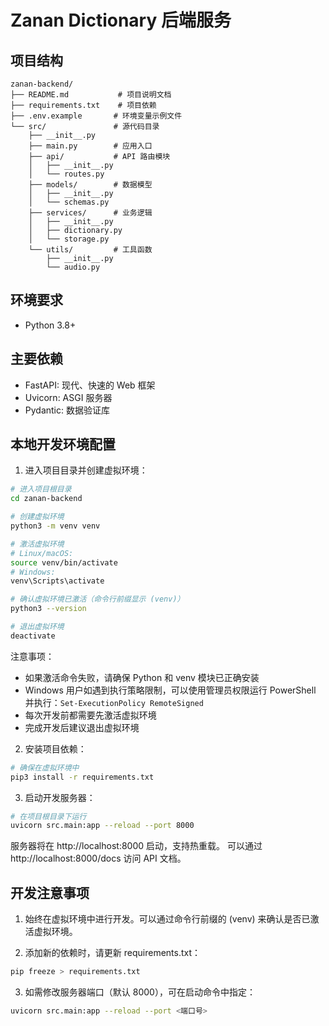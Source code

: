 # Zanan Dictionary 后端服务

## 项目结构

```
zanan-backend/
├── README.md           # 项目说明文档
├── requirements.txt    # 项目依赖
├── .env.example       # 环境变量示例文件
└── src/               # 源代码目录
    ├── __init__.py
    ├── main.py        # 应用入口
    ├── api/           # API 路由模块
    │   ├── __init__.py
    │   └── routes.py
    ├── models/        # 数据模型
    │   ├── __init__.py
    │   └── schemas.py
    ├── services/      # 业务逻辑
    │   ├── __init__.py
    │   ├── dictionary.py
    │   └── storage.py
    └── utils/         # 工具函数
        ├── __init__.py
        └── audio.py
```

## 环境要求

- Python 3.8+

## 主要依赖

- FastAPI: 现代、快速的 Web 框架
- Uvicorn: ASGI 服务器
- Pydantic: 数据验证库

## 本地开发环境配置

1. 进入项目目录并创建虚拟环境：

```bash
# 进入项目根目录
cd zanan-backend

# 创建虚拟环境
python3 -m venv venv

# 激活虚拟环境
# Linux/macOS:
source venv/bin/activate
# Windows:
venv\Scripts\activate

# 确认虚拟环境已激活（命令行前缀显示 (venv)）
python3 --version

# 退出虚拟环境
deactivate
```

注意事项：
- 如果激活命令失败，请确保 Python 和 venv 模块已正确安装
- Windows 用户如遇到执行策略限制，可以使用管理员权限运行 PowerShell 并执行：`Set-ExecutionPolicy RemoteSigned`
- 每次开发前都需要先激活虚拟环境
- 完成开发后建议退出虚拟环境

2. 安装项目依赖：

```bash
# 确保在虚拟环境中
pip3 install -r requirements.txt
```

3. 启动开发服务器：

```bash
# 在项目根目录下运行
uvicorn src.main:app --reload --port 8000
```

服务器将在 http://localhost:8000 启动，支持热重载。
可以通过 http://localhost:8000/docs 访问 API 文档。

## 开发注意事项

1. 始终在虚拟环境中进行开发。可以通过命令行前缀的 (venv) 来确认是否已激活虚拟环境。

2. 添加新的依赖时，请更新 requirements.txt：
```bash
pip freeze > requirements.txt
```

3. 如需修改服务器端口（默认 8000），可在启动命令中指定：
```bash
uvicorn src.main:app --reload --port <端口号>
```